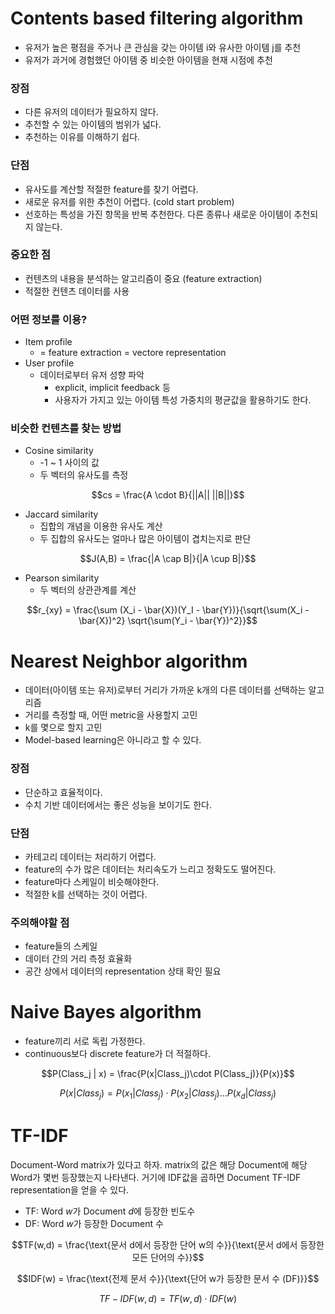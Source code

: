 # Contents based filtering algorithm

- 유저가 높은 평점을 주거나 큰 관심을 갖는 아이템 i와 유사한 아이템 j를 추천
- 유저가 과거에 경험했던 아이템 중 비슷한 아이템을 현재 시점에 추천

### 장점

- 다른 유저의 데이터가 필요하지 않다.
- 추천할 수 있는 아이템의 범위가 넓다.
- 추천하는 이유를 이해하기 쉽다.

### 단점

- 유사도를 계산할 적절한 feature를 찾기 어렵다.
- 새로운 유저를 위한 추천이 어렵다. (cold start problem)
- 선호하는 특성을 가진 항목을 반복 추천한다. 다른 종류나 새로운 아이템이 추천되지 않는다.

### 중요한 점

- 컨텐츠의 내용을 분석하는 알고리즘이 중요 (feature extraction)
- 적절한 컨텐츠 데이터를 사용

### 어떤 정보를 이용?

- Item profile
  - = feature extraction = vectore representation
- User profile
  - 데이터로부터 유저 성향 파악
    - explicit, implicit feedback 등
    - 사용자가 가지고 있는 아이템 특성 가중치의 평균값을 활용하기도 한다.

### 비슷한 컨텐츠를 찾는 방법

- Cosine similarity
  - -1 ~ 1 사이의 값
  - 두 벡터의 유사도를 측정

$$cs = \frac{A \cdot B}{||A|| ||B||}$$

- Jaccard similarity
  - 집합의 개념을 이용한 유사도 계산
  - 두 집합의 유사도는 얼마나 많은 아이템이 겹치는지로 판단

$$J(A,B) = \frac{|A \cap B|}{|A \cup B|}$$

- Pearson similarity
  - 두 벡터의 상관관계를 계산

$$r_{xy} = \frac{\sum (X_i - \bar{X})(Y_I - \bar{Y})}{\sqrt{\sum(X_i - \bar{X})^2} \sqrt{\sum(Y_i - \bar{Y})^2}}$$

# Nearest Neighbor algorithm

- 데이터(아이템 또는 유저)로부터 거리가 가까운 k개의 다른 데이터를 선택하는 알고리즘
- 거리를 측정할 때, 어떤 metric을 사용할지 고민
- k를 몇으로 할지 고민
- Model-based learning은 아니라고 할 수 있다.

### 장점

- 단순하고 효율적이다.
- 수치 기반 데이터에서는 좋은 성능을 보이기도 한다.

### 단점

- 카테고리 데이터는 처리하기 어렵다.
- feature의 수가 많은 데이터는 처리속도가 느리고 정확도도 떨어진다.
- feature마다 스케일이 비슷해야한다.
- 적절한 k를 선택하는 것이 어렵다.

### 주의해야할 점

- feature들의 스케일
- 데이터 간의 거리 측정 효율화
- 공간 상에서 데이터의 representation 상태 확인 필요

# Naive Bayes algorithm

- feature끼리 서로 독립 가정한다.
- continuous보다 discrete feature가 더 적절하다.

$$P(Class_j | x) = \frac{P(x|Class_j)\cdot P(Class_j)}{P(x)}$$

$$P(x|Class_j) = P(x_1|Class_j) \cdot P(x_2|Class_j) ... P(x_d|Class_j)$$

# TF-IDF

Document-Word matrix가 있다고 하자. matrix의 값은 해당 Document에 해당 Word가 몇번 등장했는지 나타낸다. 거기에 IDF값을 곱하면 Document TF-IDF representation을 얻을 수 있다.

- TF: Word $w$가 Document $d$에 등장한 빈도수
- DF: Word $w$가 등장한 Document 수

$$TF(w,d) = \frac{\text{문서 d에서 등장한 단어 w의 수}}{\text{문서 d에서 등장한 모든 단어의 수}}$$

$$IDF(w) = \frac{\text{전제 문서 수}}{\text{단어 w가 등장한 문서 수 (DF)}}$$

$$TF-IDF(w,d) = TF(w,d) \cdot IDF(w)$$
